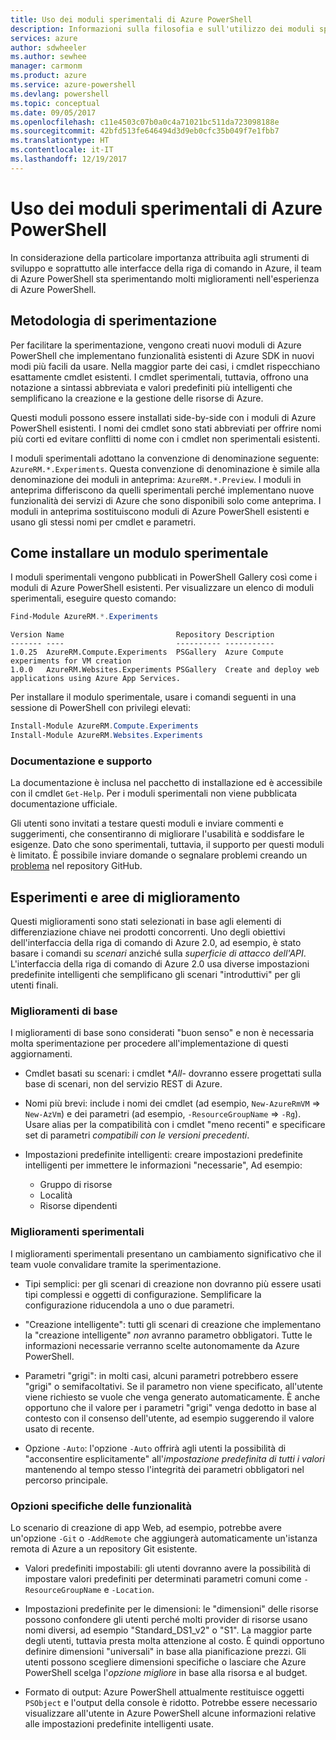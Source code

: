 ```yaml
---
title: Uso dei moduli sperimentali di Azure PowerShell
description: Informazioni sulla filosofia e sull'utilizzo dei moduli sperimentali di Azure PowerShell.
services: azure
author: sdwheeler
ms.author: sewhee
manager: carmonm
ms.product: azure
ms.service: azure-powershell
ms.devlang: powershell
ms.topic: conceptual
ms.date: 09/05/2017
ms.openlocfilehash: c11e4503c07b0a0c4a71021bc511da723098188e
ms.sourcegitcommit: 42bfd513fe646494d3d9eb0cfc35b049f7e1fbb7
ms.translationtype: HT
ms.contentlocale: it-IT
ms.lasthandoff: 12/19/2017
---
```

# <a name="using-experimental-azure-powershell-modules"></a>Uso dei moduli sperimentali di Azure PowerShell

In considerazione della particolare importanza attribuita agli strumenti di sviluppo e soprattutto alle interfacce della riga di comando in Azure, il team di Azure PowerShell sta sperimentando molti miglioramenti nell'esperienza di Azure PowerShell.

## <a name="experimentation-methodology"></a>Metodologia di sperimentazione

Per facilitare la sperimentazione, vengono creati nuovi moduli di Azure PowerShell che implementano funzionalità esistenti di Azure SDK in nuovi modi più facili da usare. Nella maggior parte dei casi, i cmdlet rispecchiano esattamente cmdlet esistenti. I cmdlet sperimentali, tuttavia, offrono una notazione a sintassi abbreviata e valori predefiniti più intelligenti che semplificano la creazione e la gestione delle risorse di Azure.

Questi moduli possono essere installati side-by-side con i moduli di Azure PowerShell esistenti. I nomi dei cmdlet sono stati abbreviati per offrire nomi più corti ed evitare conflitti di nome con i cmdlet non sperimentali esistenti.

I moduli sperimentali adottano la convenzione di denominazione seguente: `AzureRM.*.Experiments`. Questa convenzione di denominazione è simile alla denominazione dei moduli in anteprima: `AzureRM.*.Preview`. I moduli in anteprima differiscono da quelli sperimentali perché implementano nuove funzionalità dei servizi di Azure che sono disponibili solo come anteprima. I moduli in anteprima sostituiscono moduli di Azure PowerShell esistenti e usano gli stessi nomi per cmdlet e parametri.

## <a name="how-to-install-an-experimental-module"></a>Come installare un modulo sperimentale

I moduli sperimentali vengono pubblicati in PowerShell Gallery così come i moduli di Azure PowerShell esistenti. Per visualizzare un elenco di moduli sperimentali, eseguire questo comando:

```powershell
Find-Module AzureRM.*.Experiments
```

```Output
Version Name                         Repository Description
------- ----                         ---------- -----------
1.0.25  AzureRM.Compute.Experiments  PSGallery  Azure Compute experiments for VM creation
1.0.0   AzureRM.Websites.Experiments PSGallery  Create and deploy web applications using Azure App Services.
```

Per installare il modulo sperimentale, usare i comandi seguenti in una sessione di PowerShell con privilegi elevati:

```powershell
Install-Module AzureRM.Compute.Experiments
Install-Module AzureRM.Websites.Experiments
```

### <a name="documentation-and-support"></a>Documentazione e supporto

La documentazione è inclusa nel pacchetto di installazione ed è accessibile con il cmdlet `Get-Help`. Per i moduli sperimentali non viene pubblicata documentazione ufficiale.

Gli utenti sono invitati a testare questi moduli e inviare commenti e suggerimenti, che consentiranno di migliorare l'usabilità e soddisfare le esigenze. Dato che sono sperimentali, tuttavia, il supporto per questi moduli è limitato. È possibile inviare domande o segnalare problemi creando un [problema](https://github.com/Azure/azure-powershell/issues) nel repository GitHub.

## <a name="experiments-and-areas-of-improvement"></a>Esperimenti e aree di miglioramento

Questi miglioramenti sono stati selezionati in base agli elementi di differenziazione chiave nei prodotti concorrenti. Uno degli obiettivi dell'interfaccia della riga di comando di Azure 2.0, ad esempio, è stato basare i comandi su _scenari_ anziché sulla _superficie di attacco dell'API_.
L'interfaccia della riga di comando di Azure 2.0 usa diverse impostazioni predefinite intelligenti che semplificano gli scenari "introduttivi" per gli utenti finali.

### <a name="core-improvements"></a>Miglioramenti di base

I miglioramenti di base sono considerati "buon senso" e non è necessaria molta sperimentazione per procedere all'implementazione di questi aggiornamenti.

- Cmdlet basati su scenari: i cmdlet **All*- dovranno essere progettati sulla base di scenari, non del servizio REST di Azure.

- Nomi più brevi: include i nomi dei cmdlet (ad esempio, `New-AzureRmVM` => `New-AzVm`) e dei parametri (ad esempio, `-ResourceGroupName` => `-Rg`). Usare alias per la compatibilità con i cmdlet "meno recenti" e specificare set di parametri _compatibili con le versioni precedenti_.

- Impostazioni predefinite intelligenti: creare impostazioni predefinite intelligenti per immettere le informazioni "necessarie", Ad esempio: 
  - Gruppo di risorse
  - Località
  - Risorse dipendenti

### <a name="experimental-improvements"></a>Miglioramenti sperimentali

I miglioramenti sperimentali presentano un cambiamento significativo che il team vuole convalidare tramite la sperimentazione.

- Tipi semplici: per gli scenari di creazione non dovranno più essere usati tipi complessi e oggetti di configurazione. Semplificare la configurazione riducendola a uno o due parametri.

- "Creazione intelligente": tutti gli scenari di creazione che implementano la "creazione intelligente" _non_ avranno parametro obbligatori. Tutte le informazioni necessarie verranno scelte autonomamente da Azure PowerShell.

- Parametri "grigi": in molti casi, alcuni parametri potrebbero essere "grigi" o semifacoltativi. Se il parametro non viene specificato, all'utente viene richiesto se vuole che venga generato automaticamente. È anche opportuno che il valore per i parametri "grigi" venga dedotto in base al contesto con il consenso dell'utente,
  ad esempio suggerendo il valore usato di recente.

- Opzione `-Auto`: l'opzione `-Auto` offrirà agli utenti la possibilità di "acconsentire esplicitamente" all'_impostazione predefinita di tutti i valori_ mantenendo al tempo stesso l'integrità dei parametri obbligatori nel percorso principale.

### <a name="feature-specific-switches"></a>Opzioni specifiche delle funzionalità

Lo scenario di creazione di app Web, ad esempio, potrebbe avere un'opzione `-Git` o `-AddRemote` che aggiungerà automaticamente un'istanza remota di Azure a un repository Git esistente.

- Valori predefiniti impostabili: gli utenti dovranno avere la possibilità di impostare valori predefiniti per determinati parametri comuni come `-ResourceGroupName` e `-Location`.

- Impostazioni predefinite per le dimensioni: le "dimensioni" delle risorse possono confondere gli utenti perché molti provider di risorse usano nomi diversi, ad esempio "Standard\_DS1\_v2" o "S1". La maggior parte degli utenti, tuttavia presta molta attenzione al costo. È quindi opportuno definire dimensioni "universali" in base alla pianificazione prezzi. Gli utenti possono scegliere dimensioni specifiche o lasciare che Azure PowerShell scelga l'_opzione migliore_ in base alla risorsa e al budget.

- Formato di output: Azure PowerShell attualmente restituisce oggetti `PSObject` e l'output della console è ridotto. Potrebbe essere necessario visualizzare all'utente in Azure PowerShell alcune informazioni relative alle impostazioni predefinite intelligenti usate.
